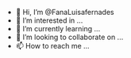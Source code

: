 - 👋 Hi, I’m @FanaLuisafernades
- 👀 I’m interested in ...
- 🌱 I’m currently learning ...
- 💞️ I’m looking to collaborate on ...
- 📫 How to reach me ...

<!---
FanaLuisafernades/FanaLuisafernades is a ✨ special ✨ repository because its `README.md` (this file) appears on your GitHub profile.
You can click the Preview link to take a look at your changes.
--->
